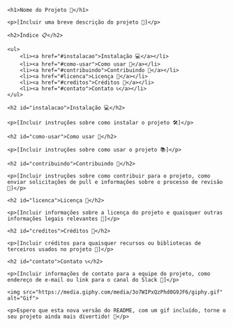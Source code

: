     <h1>Nome do Projeto 🚀</h1>

    <p>[Incluir uma breve descrição do projeto 📝]</p>

    <h2>Índice 📋</h2>

    <ul>
        <li><a href="#instalacao">Instalação 💻</a></li>
        <li><a href="#como-usar">Como usar 🤔</a></li>
        <li><a href="#contribuindo">Contribuindo 🤝</a></li>
        <li><a href="#licenca">Licença 📝</a></li>
        <li><a href="#creditos">Créditos 👏</a></li>
        <li><a href="#contato">Contato 📞</a></li>
    </ul>

    <h2 id="instalacao">Instalação 💻</h2>

    <p>[Incluir instruções sobre como instalar o projeto 🛠️]</p>

    <h2 id="como-usar">Como usar 🤔</h2>

    <p>[Incluir instruções sobre como usar o projeto 📚]</p>

    <h2 id="contribuindo">Contribuindo 🤝</h2>

    <p>[Incluir instruções sobre como contribuir para o projeto, como enviar solicitações de pull e informações sobre o processo de revisão 🚀]</p>

    <h2 id="licenca">Licença 📝</h2>

    <p>[Incluir informações sobre a licença do projeto e quaisquer outras informações legais relevantes 📖]</p>

    <h2 id="creditos">Créditos 👏</h2>

    <p>[Incluir créditos para quaisquer recursos ou bibliotecas de terceiros usados no projeto 🤝]</p>

    <h2 id="contato">Contato 📞</h2>

    <p>[Incluir informações de contato para a equipe do projeto, como endereço de e-mail ou link para o canal do Slack 📧]</p>

    <img src="https://media.giphy.com/media/3o7WIPxQzPhd0G9JF6/giphy.gif" alt="Gif">

    <p>Espero que esta nova versão do README, com um gif incluído, torne o seu projeto ainda mais divertido! 🎉</p>
